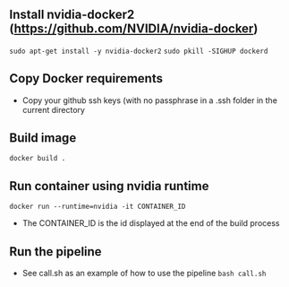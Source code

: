 
## Install nvidia-docker2 (https://github.com/NVIDIA/nvidia-docker)
  `sudo apt-get install -y nvidia-docker2`
  `sudo pkill -SIGHUP dockerd`

## Copy Docker requirements
- Copy your github ssh keys (with no passphrase in a .ssh folder in the current directory

## Build image
  `docker build .`

## Run container using nvidia runtime
  `docker run --runtime=nvidia -it CONTAINER_ID`

- The CONTAINER_ID is the id displayed at the end of the build process

## Run the pipeline
- See call.sh as an example of how to use the pipeline
  `bash call.sh`
  

